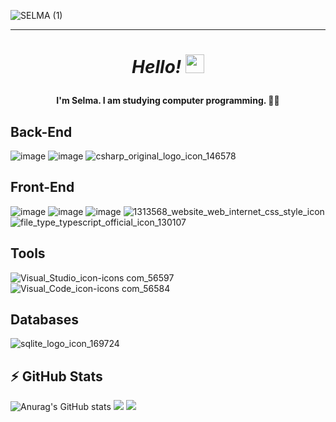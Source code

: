 ![SELMA (1)](https://user-images.githubusercontent.com/108355953/189953270-96ef06b4-52f9-4276-8c02-8e63600178f0.gif)

---

# <p align=center> **_Hello!_** <img src="https://user-images.githubusercontent.com/108355953/190001623-cb78c2de-77dd-4195-9c5f-7117dc027092.gif" height="30px" style="max-width: 100%; display: inline-block;" data-target="animated-image.originalImage"> </p>
#### <p align=center> I'm Selma. I am studying computer programming. :woman_technologist: </p>

## Back-End
![image](https://user-images.githubusercontent.com/108355953/189974093-b09910c2-6bc6-4a2c-8d67-110e25864e7a.png)
![image](https://user-images.githubusercontent.com/108355953/189972686-ae69c466-3116-4257-a10d-9cda09692934.png)
![csharp_original_logo_icon_146578](https://user-images.githubusercontent.com/108355953/189984730-ad53a45d-b98c-42a8-8285-c6c2a0af4a00.png)

## Front-End
![image](https://user-images.githubusercontent.com/108355953/189973935-5ef1eee2-70e4-430b-b899-b429505870a1.png)
![image](https://user-images.githubusercontent.com/108355953/189971474-325f49f3-a36b-4fcc-b6ee-93b8e4ebcfb9.png)
![image](https://user-images.githubusercontent.com/108355953/189973011-2afd9780-2a02-491c-adc4-09cf5403af6f.png)
![1313568_website_web_internet_css_style_icon](https://user-images.githubusercontent.com/108355953/189985133-6c998cd7-5333-43fc-affb-6fc72c20dbb8.png)
![file_type_typescript_official_icon_130107](https://user-images.githubusercontent.com/108355953/189987408-cdd040d5-a1a2-4749-992f-16595264e77c.png)

## Tools
![Visual_Studio_icon-icons com_56597](https://user-images.githubusercontent.com/108355953/189982270-4cc3fa96-0459-46ef-9c70-15a4a653c76e.png)
![Visual_Code_icon-icons com_56584](https://user-images.githubusercontent.com/108355953/189982393-66cdc465-1591-4b02-8375-d66e1a6ccebe.png)

## Databases
![sqlite_logo_icon_169724](https://user-images.githubusercontent.com/108355953/189982145-ba530cb7-e1d3-49ed-81d8-c3198d502e4d.png) 

## :zap: GitHub Stats
![Anurag's GitHub stats](https://github-readme-stats.vercel.app/api?username=selmasena&theme=default&show_icons=true) 
<img src="https://github-readme-streak-stats.herokuapp.com/?user=selmasena"/> 
<img src="https://github-readme-stats.vercel.app/api/top-langs?username=selmasena&layout=compact"/>




          

